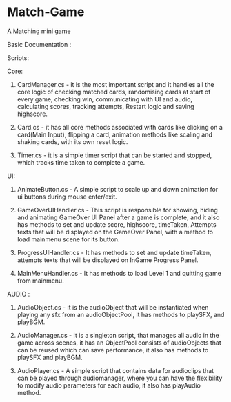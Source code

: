 # Match-Game

A Matching mini game 

Basic Documentation : 

Scripts:

Core:

1. CardManager.cs - it is the most important script and it handles all the core logic of checking matched cards, randomising cards at start of every game, checking win, communicating with UI and audio, calculating scores, tracking attempts, Restart logic and saving highscore.

2. Card.cs - it has all core methods associated with cards like clicking on a card(Main Input), flipping a card, animation methods like scaling and shaking cards, with its own reset logic.

3. Timer.cs - it is a simple timer script that can be started and stopped, which tracks time taken to complete a game.

UI:

1. AnimateButton.cs - A simple script to scale up and down animation for ui buttons during mouse enter/exit.

2. GameOverUIHandler.cs - This script is responsible for showing, hiding and animating GameOver UI Panel after a game is complete, and it also has methods to set and update score, highscore, timeTaken, Attempts texts that will be displayed on the GameOver Panel, with a method to load mainmenu scene for its button.

3. ProgressUIHandler.cs - It has methods to set and update timeTaken, attempts texts that will be displayed on InGame Progress Panel.

4. MainMenuHandler.cs - It has methods to load Level 1 and quitting game from mainmenu.

AUDIO :

1. AudioObject.cs - it is the audioObject that will be instantiated when playing any sfx from an audioObjectPool, it has methods to playSFX, and playBGM.

2. AudioManager.cs - It is a singleton script, that manages all audio in the game across scenes, it has an ObjectPool consists of audioObjects that can be reused which can save performance, it also has methods to playSFX and playBGM.

3. AudioPlayer.cs - A simple script that contains data for audioclips that can be played through audiomanager, where you can have the flexibility to modify audio parameters for each audio, it also has playAudio method.

